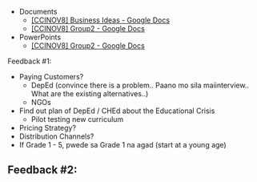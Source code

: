 - Documents
	- [[CCINOV8] Business Ideas - Google Docs](https://docs.google.com/document/d/1CO2-lnkvMHYugb3dH7PJKiS-dJEeS5oHJnMG44c_36g/edit?tab=t.0)
	- [[CCINOV8] Group2 - Google Docs](https://docs.google.com/document/d/1C5dV_l63gUzVBo9izdIGnIiMU7J12jbZDIvROc3POdE/edit?tab=t.0)
- PowerPoints
	- [[CCINOV8] Group2 - Google Docs](https://docs.google.com/document/d/1C5dV_l63gUzVBo9izdIGnIiMU7J12jbZDIvROc3POdE/edit?tab=t.0)

Feedback #1:
- Paying Customers? 
	- DepEd (convince there is a problem.. Paano mo sila maiinterview.. What are the existing alternatives..)
	- NGOs
- Find out plan of DepEd / CHEd about the Educational Crisis
	- Pilot testing new curriculum
- Pricing Strategy? 
- Distribution Channels? 
- If Grade 1 - 5, pwede sa Grade 1 na agad (start at a young age)

Feedback #2:
- 



